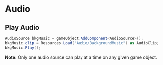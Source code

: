 # Audio

## Play Audio

```csharp
AudioSource bkgMusic = gameObject.AddComponent<AudioSource>();
bkgMusic.clip = Resources.Load("Audio/BackgroundMusic") as AudioClip;
bkgMusic.Play();
```

**Note:** Only one audio source can play at a time on any given game object.
